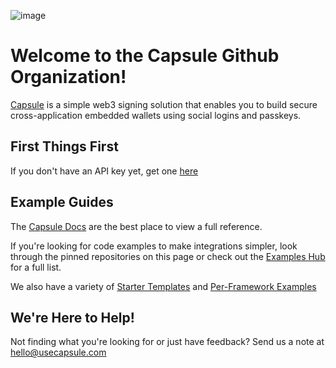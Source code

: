 
![image](https://github.com/user-attachments/assets/b2da1673-dbdd-4087-aaca-6d6aace093f5)

# Welcome to the Capsule Github Organization!

[Capsule](https://usecapsule.com) is a simple web3 signing solution that enables you to build secure cross-application embedded wallets using social logins and passkeys.

## First Things First

If you don't have an API key yet, get one [here](https://usecapsule.com)

## Example Guides

The [Capsule Docs](https://docs.usecapsule.com) are the best place to view a full reference.

If you're looking for code examples to make integrations simpler, look through the pinned repositories on this page or check out the [Examples Hub](https://docs.usecapsule.com/getting-started/examples) for a full list.

We also have a variety of [Starter Templates](https://github.com/capsule-org/starter-templates) and [Per-Framework Examples](https://github.com/capsule-org/examples-hub)

## We're Here to Help!

Not finding what you're looking for or just have feedback? Send us a note at hello@usecapsule.com
